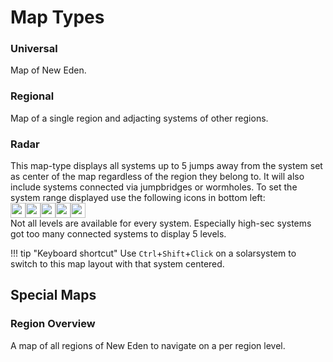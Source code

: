 # Map Types

### Universal 
Map of New Eden.

### Regional 
Map of a single region and adjacting systems of other regions.

### Radar 
This map-type displays all systems up to 5 jumps away from the system set as center of the map regardless of the region they belong to. It will also include systems connected via jumpbridges or wormholes. To set the system range displayed use the following icons in bottom left:<br>
<img src="https://raw.githubusercontent.com/Risingson/eedocs/master/docs/images/5.png" width="24" height="24" ><img src="https://raw.githubusercontent.com/Risingson/eedocs/master/docs/images/4.png" width="24" height="24" ><img src="https://raw.githubusercontent.com/Risingson/eedocs/master/docs/images/3.png" width="24" height="24" ><img src="https://raw.githubusercontent.com/Risingson/eedocs/master/docs/images/2.png" width="24" height="24" ><img src="https://raw.githubusercontent.com/Risingson/eedocs/master/docs/images/1.png" width="24" height="24" ><br> Not all levels are available for every system. Especially high-sec systems got too many connected systems to display 5 levels.

!!! tip "Keyboard shortcut"
    Use `Ctrl`+`Shift`+`Click` on a solarsystem to switch to this map layout with that system centered.
    
## Special Maps

### Region Overview
A map of all regions of New Eden to navigate on a per region level.


<!--stackedit_data:
eyJoaXN0b3J5IjpbMTIxNzU1MDc1MSwtNjk3MjMxNjAwLDQzNT
A2Nzg4MSwtNDUzMzE1NTk5LC0yMDc5OTg5Mzk1LC0xMzYwMzky
NTYxLC04OTEyNzAzNjMsMTUxMTE4MjIyNSwtNDUwMjM2MjgyLD
kxODUzNDQ3NCwxNDU5NDgxMzI2LC0xMjU0ODIxNzI3XX0=
-->